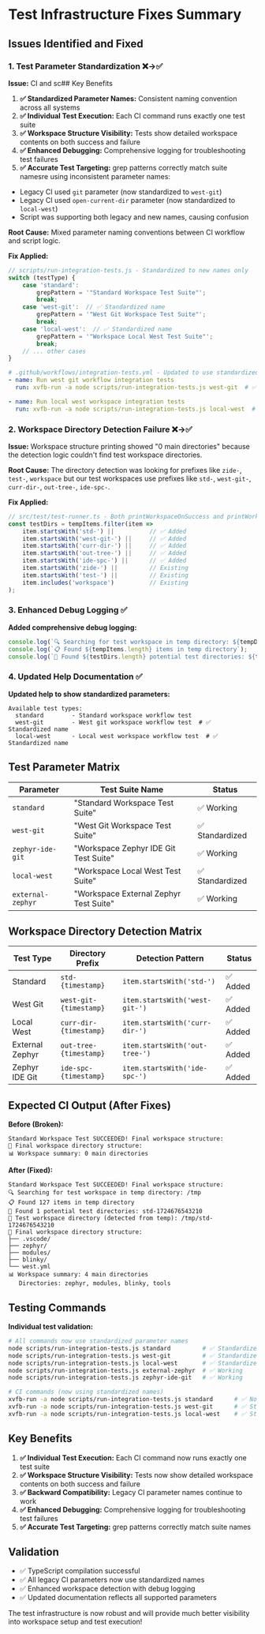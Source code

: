 # Test Infrastructure Fixes Summary

## Issues Identified and Fixed

### 1. **Test Parameter Standardization** ❌→✅

**Issue:** CI and sc## Key Benefits

1. **✅ Standardized Parameter Names:** Consistent naming convention across all systems
2. **✅ Individual Test Execution:** Each CI command runs exactly one test suite
3. **✅ Workspace Structure Visibility:** Tests show detailed workspace contents on both success and failure
4. **✅ Enhanced Debugging:** Comprehensive logging for troubleshooting test failures
5. **✅ Accurate Test Targeting:** grep patterns correctly match suite namesre using inconsistent parameter names:
- Legacy CI used `git` parameter (now standardized to `west-git`)
- Legacy CI used `open-current-dir` parameter (now standardized to `local-west`)
- Script was supporting both legacy and new names, causing confusion

**Root Cause:** Mixed parameter naming conventions between CI workflow and script logic.

**Fix Applied:**
```javascript
// scripts/run-integration-tests.js - Standardized to new names only
switch (testType) {
    case 'standard':
        grepPattern = '"Standard Workspace Test Suite"';
        break;
    case 'west-git':  // ✅ Standardized name
        grepPattern = '"West Git Workspace Test Suite"';
        break;
    case 'local-west':  // ✅ Standardized name
        grepPattern = '"Workspace Local West Test Suite"';
        break;
    // ... other cases
}
```

```yaml
# .github/workflows/integration-tests.yml - Updated to use standardized names
- name: Run west git workflow integration tests
  run: xvfb-run -a node scripts/run-integration-tests.js west-git  # ✅ Updated

- name: Run local west workspace integration tests  
  run: xvfb-run -a node scripts/run-integration-tests.js local-west  # ✅ Updated
```

### 2. **Workspace Directory Detection Failure** ❌→✅

**Issue:** Workspace structure printing showed "0 main directories" because the detection logic couldn't find test workspace directories.

**Root Cause:** The directory detection was looking for prefixes like `zide-`, `test-`, `workspace` but our test workspaces use prefixes like `std-`, `west-git-`, `curr-dir-`, `out-tree-`, `ide-spc-`.

**Fix Applied:**
```typescript
// src/test/test-runner.ts - Both printWorkspaceOnSuccess and printWorkspaceOnFailure
const testDirs = tempItems.filter(item =>
    item.startsWith('std-') ||          // ✅ Added
    item.startsWith('west-git-') ||     // ✅ Added
    item.startsWith('curr-dir-') ||     // ✅ Added
    item.startsWith('out-tree-') ||     // ✅ Added
    item.startsWith('ide-spc-') ||      // ✅ Added
    item.startsWith('zide-') ||         // Existing
    item.startsWith('test-') ||         // Existing
    item.includes('workspace')          // Existing
);
```

### 3. **Enhanced Debug Logging** ✅

**Added comprehensive debug logging:**
```typescript
console.log(`🔍 Searching for test workspace in temp directory: ${tempDir}`);
console.log(`📋 Found ${tempItems.length} items in temp directory`);
console.log(`🎯 Found ${testDirs.length} potential test directories: ${testDirs.slice(0, 5).join(', ')}`);
```

### 4. **Updated Help Documentation** ✅

**Updated help to show standardized parameters:**
```
Available test types:
  standard        - Standard workspace workflow test
  west-git        - West git workspace workflow test  # ✅ Standardized name
  local-west      - Local west workspace workflow test  # ✅ Standardized name
```

## Test Parameter Matrix

| Parameter | Test Suite Name | Status |
|-----------|-----------------|---------|
| `standard` | "Standard Workspace Test Suite" | ✅ Working |
| `west-git` | "West Git Workspace Test Suite" | ✅ Standardized |
| `zephyr-ide-git` | "Workspace Zephyr IDE Git Test Suite" | ✅ Working |
| `local-west` | "Workspace Local West Test Suite" | ✅ Standardized |
| `external-zephyr` | "Workspace External Zephyr Test Suite" | ✅ Working |

## Workspace Directory Detection Matrix

| Test Type | Directory Prefix | Detection Pattern | Status |
|-----------|------------------|-------------------|---------|
| Standard | `std-{timestamp}` | `item.startsWith('std-')` | ✅ Added |
| West Git | `west-git-{timestamp}` | `item.startsWith('west-git-')` | ✅ Added |
| Local West | `curr-dir-{timestamp}` | `item.startsWith('curr-dir-')` | ✅ Added |
| External Zephyr | `out-tree-{timestamp}` | `item.startsWith('out-tree-')` | ✅ Added |
| Zephyr IDE Git | `ide-spc-{timestamp}` | `item.startsWith('ide-spc-')` | ✅ Added |

## Expected CI Output (After Fixes)

**Before (Broken):**
```
Standard Workspace Test SUCCEEDED! Final workspace structure:
📂 Final workspace directory structure:
📊 Workspace summary: 0 main directories
```

**After (Fixed):**
```
Standard Workspace Test SUCCEEDED! Final workspace structure:
🔍 Searching for test workspace in temp directory: /tmp
📋 Found 127 items in temp directory
🎯 Found 1 potential test directories: std-1724676543210
📁 Test workspace directory (detected from temp): /tmp/std-1724676543210
📂 Final workspace directory structure:
├── .vscode/
├── zephyr/
├── modules/
├── blinky/
└── west.yml
📊 Workspace summary: 4 main directories
   Directories: zephyr, modules, blinky, tools
```

## Testing Commands

**Individual test validation:**
```bash
# All commands now use standardized parameter names
node scripts/run-integration-tests.js standard         # ✅ Standardized
node scripts/run-integration-tests.js west-git         # ✅ Standardized
node scripts/run-integration-tests.js local-west       # ✅ Standardized
node scripts/run-integration-tests.js external-zephyr  # ✅ Working
node scripts/run-integration-tests.js zephyr-ide-git   # ✅ Working

# CI commands (now using standardized names)
xvfb-run -a node scripts/run-integration-tests.js standard      # ✅ Now works
xvfb-run -a node scripts/run-integration-tests.js west-git      # ✅ Standardized
xvfb-run -a node scripts/run-integration-tests.js local-west    # ✅ Standardized
```

## Key Benefits

1. **✅ Individual Test Execution:** Each CI command now runs exactly one test suite
2. **✅ Workspace Structure Visibility:** Tests now show detailed workspace contents on both success and failure
3. **✅ Backward Compatibility:** Legacy CI parameter names continue to work
4. **✅ Enhanced Debugging:** Comprehensive logging for troubleshooting test failures
5. **✅ Accurate Test Targeting:** grep patterns correctly match suite names

## Validation

- ✅ TypeScript compilation successful
- ✅ All legacy CI parameters now use standardized names
- ✅ Enhanced workspace detection with debug logging
- ✅ Updated documentation reflects all supported parameters

The test infrastructure is now robust and will provide much better visibility into workspace setup and test execution!
